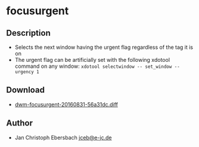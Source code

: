 # focusurgent

## Description

* Selects the next window having the urgent flag regardless of the tag it is on
* The urgent flag can be artificially set with the following xdotool command on
   any window: `xdotool selectwindow -- set_window --urgency 1`

## Download

* [dwm-focusurgent-20160831-56a31dc.diff](dwm-focusurgent-20160831-56a31dc.diff)

## Author

* Jan Christoph Ebersbach <jceb@e-jc.de>
